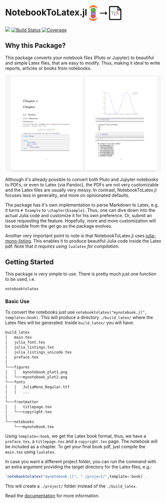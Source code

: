 # NotebookToLatex.jl <a href='https://github.com/davibarreira/NotebookToLatex.jl/blob/master/src/assets/logo.svg'><img src="src/assets/logo.svg" align="center" height="50." /></a>

[![][bag-dev]][bld-dev]
[![Build Status](https://github.com/davibarreira/NotebookToLatex.jl/workflows/CI/badge.svg)](https://github.com/davibarreira/NotebookToLatex.jl/actions)
[![Coverage](https://codecov.io/gh/davibarreira/NotebookToLatex.jl/branch/master/graph/badge.svg)](https://codecov.io/gh/davibarreira/NotebookToLatex.jl)


## Why this Package?
This package converts your notebook files (Pluto or Jupyter) to beautiful and
simple Latex files, that are easy to modify. Thus, making it ideal
to write reports, articles or books from notebooks.

![NotebookToLatex Example](./src/assets/notebooktolatexexample.png)

Although it's already possible to convert both Pluto and Jupyter notebooks
to PDFs, or even to Latex (via Pandoc), the PDFs are not very customizable
and the Latex files are usually very messy.
In contrast, NotebookToLatex.jl focuses less in generality, and
more on opinionated defaults.

The package has it's own implementation to parse Markdown to Latex,
e.g. it turns `# Example` to `\chapter{Example}`. Thus,
one can dive down into the actual Julia code and customize it
for his own preference. Or, submit an issue requesting
the feature. Hopefully, more and more customization will
be possible from the get go as the package evolves.

Another very important point to note is that NotebookToLatex.jl uses
[julia-mono-listing](https://github.com/mossr/julia-mono-listings).
This enables it to produce beautiful Julia code inside the Latex pdf.
Note that *it requires using `lualatex` for compilation*.

## Getting Started

This package is very simple to use. There is pretty much just one
function to be used, i.e.
```@docs
notebooktolatex
```

### Basic Use
To convert the notebooks just use `notebooktolatex("mynotebook.jl", template=:book)`.
This will produce a directory `./build_latex/` where the Latex files
will be generated. Inside `build_latex/` you will have:
```
build_latex
│   main.tex
│   julia_font.tex
│   julia_listings.tex
│   julia_listings_unicode.tex
│   preface.tex
│
└───figures
│   │   mynotebook_plot1.png
│   └───mynotebook_plot2.png
└───fonts
│   │   JuliaMono_Regular.ttf
│   │   ...
│   
└───frontmatter
│   │   titlepage.tex
│   └───copyright.tex
│
└───notebooks
    └───mynotebook.tex
```
Using `template=:book`, we get the Latex book format, thus, we have a `preface.tex`,
a `titlepage.tex` and a `copyright.tex` page. The notebook will be included
as a chapter. To get your final book pdf, just compile the `main.tex` using `lualatex`.

In case you want a different project folder, you can run the command
with an extra argument providing the target directory for the Latex files, e.g.:
```julia
`notebooktolatex("mynotebook.jl", "./project/",template=:book)`.
```
This will create a `./project/` folder instead of the `./build_latex`.

Read the [documentation](https://davibarreira.github.io/NotebookToLatex.jl/dev) for more information.


[bag-dev]: https://img.shields.io/badge/docs-dev-blue.svg
[bld-dev]: https://davibarreira.github.io/NotebookToLatex.jl/dev

